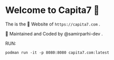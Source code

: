 # Welcome to Capita7 🎊

The is the 💼  Website of `https://capita7.com` . 

📝 Maintained and Coded by @samirparhi-dev .

RUN:

```
podman run -it -p 8080:8080 capita7.com:latest
```

